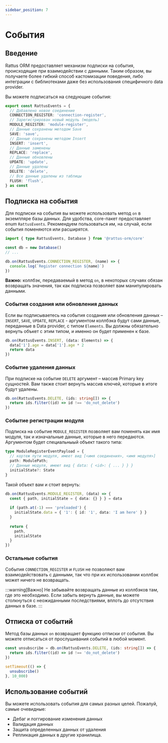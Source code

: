 ```yaml
---
sidebar_position: 7
---
```

# События

## Введение

Rattus ORM предоставляет механизм подписки на события, происходящие при взаимодействии
с данными. Таким образом, вы получаете более гибкий способ кастомизации поведения, 
либо интеграции с библиотеками даже без использования специфичного data provider. 

Вы можете подписаться на следующие события: 
```typescript
export const RattusEvents = {
  // Добавлено новое соединение
  CONNECTION_REGISTER: 'connection-register',
  // Зарегистрирован новый модуль (модель)
  MODULE_REGISTER: 'module-register',
  // Данные сохранены методом Save
  SAVE: 'save',
  // Данные сохранены методом Insert
  INSERT: 'insert',
  // Данные заменены
  REPLACE: 'replace',
  // Данные обновлены
  UPDATE: 'update',
  // Данные удалены
  DELETE: 'delete',
  // Все данные удалены из таблицы
  FLUSH: 'flush',
} as const
```

## Подписка на события
Для подписки на события вы можете использовать метод `on` в экземпляре базы данных.
Для удобства, core-пакет предоставляет enum `RattusEvents`. Рекомендуем пользоваться
им, на случай, если события поменяются или расширятся.

```typescript
import { type RattusEvents, Database } from '@rattus-orm/core'

const db = new Database()
// ...

db.on(RattusEvents.CONNECTION_REGISTER, (name) => {
  console.log(`Register connection ${name}`)
})
```

**Важно:** коллбэк, передаваемый в метод `on`, в некоторых случаях обязан возвращать 
значения, так как подписка позволяет вам манипулировать данными.

### События создания или обновления данных
Если вы подписываетесь на события создания или обновления данных – `INSERT`, `SAVE`, 
`UPDATE`, `REPLACE` - аргументом коллбэка будут сами данные, переданные в Data 
provider, с типом `Elements`. Вы должны обязательно вернуть объкет с этим типом, 
и именно он будет применен к базе.
```typescript
db.on(RattusEvents.INSERT, (data: Elements) => {
  data['1'].age = data['1'].age * 2
  return data
})
```

### Событие удаления данных
При подписке на событие `DELETE` аргумент – массив Primary key сущностей. Вам также 
стоит вернуть массив ключей, которые в итоге будут удалены.
```typescript
db.on(RattusEvents.DELETE, (ids: string[]) => {
  return ids.filter((id) => id !== 'do_not_delete')
})
```

### Событие регистрации модуля
Подписка на событие `MODULE_REGISTER` позволяет вам поменять как имя модуля, так и 
изначальные данные, которые в него передаются. Аргументом будет специальныый объект
такого типа:
```typescript
type ModuleRegisterEventPayload = { 
  // кортеж пути модуля, имеет вид [<имя соединения>, <имя модуля>]
  path: ModulePath; 
  // Данные модуля, имеют вид { data: { <id>: { ... } } } 
  initialState?: State 
}
```
Такой объект вам и стоит вернуть: 
```typescript
db.on(RattusEvents.MODULE_REGISTER, (data) => {
  const { path, initialState = { data: {} } } = data 
  
  if (path.at(-1) === 'preloaded') {
    initialState.data = { '1': { id: '1', data: 'I am here' } }
  }
  
  return {
    path,
    initialState
  }
})
```

### Остальные события
События `CONNECTION_REGISTER` и `FLUSH` не позволяют вам взаимодействовать
с данными, так что при их использовании коллбэк может ничего не возвращать. 

:::warning[Важно]
Не забывайте возвращать данные из коллбэков там, где это необходимо. 
Если забыть вернуть данные, вы можете столкнуться с неожиданными последствиями,
вплоть до отсутствия данных в базе. 
:::

## Отписка от событий
Метод базы данных `on` возвращает функцию отписки от события. Вы можете отписаться
от прослушивания событий в любой момент. 
```typescript
const unsubscribe = db.on(RattusEvents.DELETE, (ids: string[]) => {
  return ids.filter((id) => id !== 'do_not_delete')
})

setTimeout(() => {
  unsubscribe()
}, 10_000)
```

## Использование событий
Вы можете использовать события для самых разных целей. Пожалуй, самые очевидные:
* Дебаг и логгирование изменения данных
* Валидация данных
* Защита определенных данных от удаления
* Репликация данных в другие хранилища.
